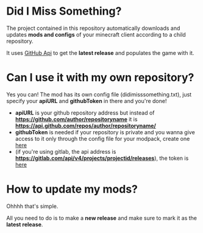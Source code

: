 # Did I Miss Something?
 
The project contained in this repository automatically downloads and updates **mods and configs** of your minecraft client according to a child repository.

It uses [GitHub Api](https://api.github.com/) to get the **latest release** and populates the game with it.

# Can I use it with my own repository?

Yes you can! The mod has its own config file (didimisssomething.txt), just specify your **apiURL** and **githubToken** in there and you're done!
- **apiURL** is your github repository address but instead of **https://github.com/author/repositoryname** it is **https://api.github.com/repos/author/repositoryname/**
- **githubToken** is needed if your repository is private and you wanna give access to it only through the config file for your modpack, create one [here](https://github.com/settings/tokens)
- (if you're using gitlab, the api address is **https://gitlab.com/api/v4/projects/projectid/releases**), the token is [here](https://gitlab.com/-/user_settings/personal_access_tokens)

# How to update my mods?

Ohhhh that's simple.

All you need to do is to make a **new release** and make sure to mark it as the **latest release**.

